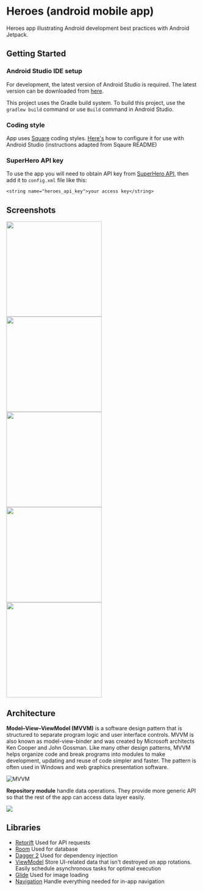 Heroes (android mobile app)
=================

Heroes app illustrating Android development best practices with Android Jetpack.

Getting Started
---------------

### Android Studio IDE setup
For development, the latest version of Android Studio is required.
The latest version can be downloaded from [here](https://developer.android.com/studio/).

This project uses the Gradle build system.
To build this project, use the `gradlew build` command or use `Build` command in Android Studio.

### Coding style
App uses [Square](https://github.com/square/java-code-styles) coding styles.
[Here's](https://github.com/square/java-code-styles/blob/main/README.md) how to configure it for use with Android Studio (instructions adapted from Sqaure README)

### SuperHero API key
To use the app you will need to obtain API key from [SuperHero API](https://superheroapi.com/), then add it to `config.xml` file like this:

```
<string name="heroes_api_key">your access key</string>
```

Screenshots
-----------
<img src="screenshots/ss1.png" width="250" style="padding-right:10px"/><img src="screenshots/ss2.png" width="250" style="padding-right:10px"/><img src="screenshots/ss3.png" width="250" style="padding-right:10px"/>
<img src="screenshots/ss4.png" width="250" style="padding-right:10px"/><img src="screenshots/ss5.png" width="250" style="padding-right:10px"/>

Architecture
--------------
**Model–View–ViewModel (MVVM)** is a software design pattern that is structured to separate program logic and user interface controls. MVVM is also known as model-view-binder and was created by Microsoft architects Ken Cooper and John Gossman. Like many other design patterns, MVVM helps organize code and break programs into modules to make development, updating and reuse of code simpler and faster. The pattern is often used in Windows and web graphics presentation software.

![MVVM](https://upload.wikimedia.org/wikipedia/commons/8/87/MVVMPattern.png "Model–View–ViewModel")

**Repository module** handle data operations. They provide more generic API so that the rest of the app can access data layer easily.

<img align="center" src="screenshots/diagram.png" />

Libraries
--------------
* [Retorift](https://github.com/square/retrofit) Used for API requests
* [Room](https://developer.android.com/topic/libraries/architecture/room) Used for database
* [Dagger 2](https://github.com/google/dagger) Used for dependency injection
* [ViewModel](https://www.google.com/aclk?sa=l&ai=DChcSEwjF_9mdi9rsAhWFGHsKHfBeCUMYABAAGgJsZQ&sig=AOD64_3JpFaMS2BFPlkU6waX4Jkw3UVD1g&q&adurl&ved=2ahUKEwil39Cdi9rsAhUK_CoKHaWPDa8Q0Qx6BAgwEAE) Store UI-related data that isn't destroyed on app rotations. Easily schedule asynchronous tasks for optimal execution
* [Glide](https://github.com/bumptech/glide) Used for image loading
* [Navigation](https://developer.android.com/guide/navigation/navigation-getting-started) Handle everything needed for in-app navigation
